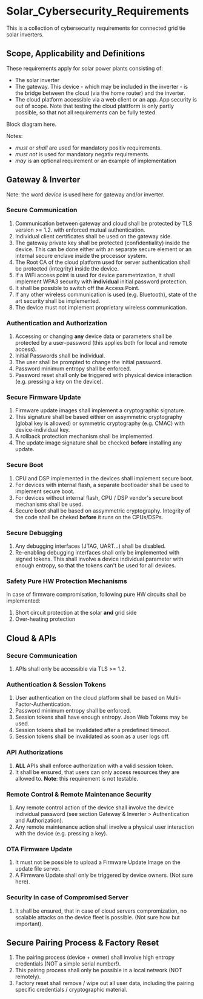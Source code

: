 # Solar_Cybersecurity_Requirements
This is a collection of cybersecurity requirements for connected grid tie solar inverters.

## Scope, Applicability and Definitions

These requirements apply for solar power plants consisting of:
* The solar inverter
* The gateway. This device - which may be included in the inverter - is the bridge between the cloud (via the home router) and the inverter.
* The cloud platform accessible via a web client or an app. App security is out of scope. Note that testing the cloud plattform is only partly possible, so that not all requirements can be fully tested.

Block diagram here.

Notes:
* *must* or *shall* are used for mandatory positiv requirements.
* *must not* is used for mandatory negativ requirements.
* *may* is an optional requirement or an example of implementation

## Gateway & Inverter

Note: the word *device* is used here for gateway and/or inverter.

### Secure Communication

1. Communication between gateway and cloud shall be protected by TLS version >= 1.2. with enforced mutual authentication.
2. Individual client certificates shall be used on the gateway side.
3. The gateway private key shall be protected (confidentiality) inside the device. This can be done either with an separate secure element or an internal secure enclave inside the processor system.
4. The Root CA of the cloud platform used for server authentication shall be protected (integrity) inside the device. 
5. If a WiFi access point is used for device parametrization, it shall implement WPA3 security with **individual** initial password protection.
6. It shall be possible to switch off the Access Point. 
7. If any other wireless communication is used (e.g. Bluetooth), state of the art security shall be implemented.
8. The device must not implement proprietary wireless communication. 

### Authentication and Authorization

1. Accessing or changing **any** device data or parameters shall be protected by a user-password (this applies both for local and remote access).
2. Initial Passwords shall be individual.
3. The user shall be prompted to change the initial password.
4. Password minimum entropy shall be enforced.
5. Password reset shall only be triggered with physical device interaction (e.g. pressing a key on the device).

### Secure Firmware Update

1. Firmware update images shall implement a cryptographic signature.
2. This signature shall be based eithier on assymmetric cryptography (global key is allowed) or symmetric cryptography (e.g. CMAC) with device-individual key.
3. A rollback protection mechanism shall be implemented.
4. The update image signature shall be checked **before** installing any update.
   
### Secure Boot

1. CPU and DSP implemented in the devices shall implement secure boot.
2. For devices with internal flash, a separate bootloader shall be used to implement secure boot.
3. For devices without internal flash, CPU / DSP vendor's secure boot mechanisms shall be used.
4. Secure boot shall be based on assymmetric cryptography. Integrity of the code shall be cheked **before** it runs on the CPUs/DSPs.
   
### Secure Debugging

1. Any debugging interfaces (JTAG, UART...) shall be disabled.
2. Re-enabling debugging interfaces shall only be implemented with signed tokens. This shall involve a device individual parameter with enough entropy, so that the tokens can't be used for all devices.

### Safety Pure HW Protection Mechanisms

In case of firmware compromisation, following pure HW circuits shall be implemented:
1. Short circuit protection at the solar **and** grid side
2. Over-heating protection

## Cloud & APIs

### Secure Communication

1. APIs shall only be accessible via TLS >= 1.2.

### Authentication & Session Tokens

1. User authentication on the cloud platform shall be based on Multi-Factor-Authentication.
2. Password minimum entropy shall be enforced.
3. Session tokens shall have enough entropy. Json Web Tokens may be used.
4. Session tokens shall be invalidated after a predefined timeout.
5. Session tokens shall be invalidated as soon as a user logs off.

### API Authorizations

1. **ALL** APIs shall enforce authorization with a valid session token.
2. It shall be ensured, that users can only access resources they are allowed to. **Note**: this requirement is not testable.

### Remote Control & Remote Maintenance Security

1. Any remote control action of the device shall involve the device individual password (see section Gateway & Inverter > Authentication and Authorization).
2. Any remote maintenance action shall involve a physical user interaction with the device (e.g. pressing a key).
   
### OTA Firmware Update

1. It must not be possible to upload a Firmware Update Image on the update file server.
2. A Firmware Update shall only be triggered by device owners. (Not sure here).

### Security in case of Compromised Server

1. It shall be ensured, that in case of cloud servers compromization, no scalable attacks on the device fleet is possible. (Not sure how but important). 

## Secure Pairing Process & Factory Reset

1. The pairing process (device + owner) shall involve high entropy credentials (NOT a simple serial number!).
2. This pairing process shall only be possible in a local network (NOT remotely).
3. Factory reset shall remove / wipe out all user data, including the pairing specific credentials / cryptographic material.

   
